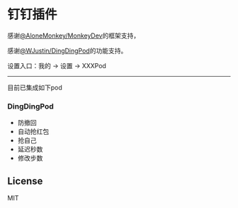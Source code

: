 # 钉钉插件
感谢[@AloneMonkey/MonkeyDev](https://github.com/AloneMonkey/MonkeyDev)的框架支持，

感谢[@WJustin/DingDingPod](https://github.com/WJustin/DingDingPod)的功能支持。

设置入口：我的 -> 设置 -> XXXPod

---

目前已集成如下pod

### DingDingPod
* 防撤回
* 自动抢红包
* 抢自己
* 延迟秒数
* 修改步数

## License
MIT